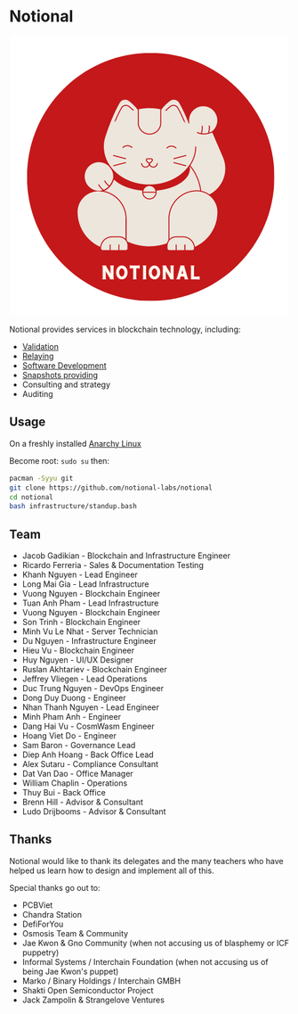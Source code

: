 # Notional

<p align="center">
  <img src="./catlogo.png" />
</p>

Notional provides services in blockchain technology, including:

* [Validation](./validation)
* [Relaying](./relaying)
* [Software Development](./development)
* [Snapshots providing](https://snapshot.notional.ventures/)
* Consulting and strategy
* Auditing

## Usage

On a freshly installed [Anarchy Linux](https://anarchyinstaller.gitlab.io/)

Become root:
`sudo su` then:

```bash
pacman -Syyu git
git clone https://github.com/notional-labs/notional
cd notional
bash infrastructure/standup.bash
```

## Team

* Jacob Gadikian - Blockchain and Infrastructure Engineer
* Ricardo Ferreria - Sales & Documentation Testing 
* Khanh Nguyen - Lead Engineer
* Long Mai Gia - Lead Infrastructure
* Vuong Nguyen - Blockchain Engineer
* Tuan Anh Pham - Lead Infrastructure 
* Vuong Nguyen - Blockchain Engineer
* Son Trinh - Blockchain Engineer
* Minh Vu Le Nhat - Server Technician
* Du Nguyen - Infrastructure Engineer
* Hieu Vu - Blockchain Engineer
* Huy Nguyen - UI/UX Designer
* Ruslan Akhtariev - Blockchain Engineer
* Jeffrey Vliegen - Lead Operations
* Duc Trung Nguyen - DevOps Engineer
* Dong Duy Duong - Engineer
* Nhan Thanh Nguyen - Lead Engineer
* Minh Pham Anh - Engineer 
* Dang Hai Vu - CosmWasm Engineer
* Hoang Viet Do - Engineer 
* Sam Baron - Governance Lead 
* Diep Anh Hoang - Back Office Lead
* Alex Sutaru - Compliance Consultant 
* Dat Van Dao - Office Manager
* William Chaplin - Operations 
* Thuy Bui - Back Office 
* Brenn Hill - Advisor & Consultant 
* Ludo Drijbooms - Advisor & Consultant 

## Thanks

Notional would like to thank its delegates and the many teachers who have helped us learn how to design and implement all of this.

Special thanks go out to:

* PCBViet
* Chandra Station
* DefiForYou
* Osmosis Team & Community
* Jae Kwon & Gno Community (when not accusing us of blasphemy or ICF puppetry)
* Informal Systems / Interchain Foundation (when not accusing us of being Jae Kwon's puppet)
* Marko / Binary Holdings / Interchain GMBH
* Shakti Open Semiconductor Project
* Jack Zampolin & Strangelove Ventures
